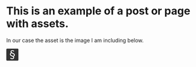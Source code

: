 # This is an example of a post or page with assets.

In our case the asset is the image I am including below.

![Icon](icon.png)
